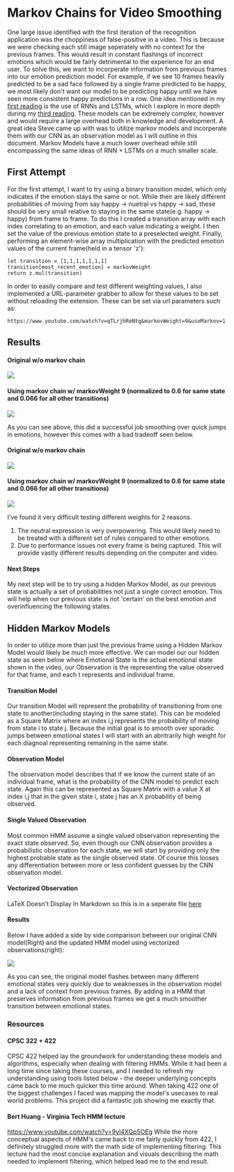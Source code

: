 # Markov Chains for Video Smoothing

One large issue identified with the first iteration of the recognition application was the choppiness of false-positive in a video. This is because we were checking each still image seperately with no context for the previous frames. This would result in constant flashings of incorrect emotions which would be fairly detrimental to the experience for an end user. To solve this, we want to incorperate information from previous frames into our emotion prediction model. For example, if we see 10 frames heavily predicted to be a sad face followed by a single frame predicted to be happy, we most likely don't want our model to be predicting happy until we have seen more consistent happy predictions in a row. One idea mentioned in my [first reading](https://github.com/ryanknauer/CPSC448/blob/master/Readings1.md) is the use of RNNs and LSTMs, which I explore in more depth during my [third reading](https://github.com/ryanknauer/CPSC448/blob/master/Readings3.md). These models can be extremely complex, however and would require a large overhead both in knowledge and development. A great idea Steve came up with was to utilize markov models and incorperate them with our CNN as an observation model as I will outline in this document. Markov Models have a much lower overhead while still encompassing the same ideas of RNN + LSTMs on a much smaller scale.  


## First Attempt

For the first attempt, I want to try using a binary transition model, which only indicates if the emotion stays the same or not. While their are likely different probabilities of moving from say happy -> nuetral vs happy -> sad, these should be very small relative to staying in the same state(e.g. happy -> happy) from frame to frame. To do this I created a transition array with each index correlating to an emotion, and each value indicating a weight. I then set the value of the previous emotion state to a preselected weight. Finally, performing an element-wise array multiplication with the predicted emotion values of the current frame(held in a tensor 'z'):  

```
let transition = [1,1,1,1,1,1,1]
transition[most_recent_emotion] = markovWeight
return z.mul(transition)
```

In order to easily compare and test different weighting values, I also implemented a URL-parameter grabber to allow for these values to be set without reloading the extension. These can be set via url parameters such as:

```https://www.youtube.com/watch?v=qTLrjhReNtg&markovWeight=9&useMarkov=1```

## Results

#### Original w/o markov chain
![](https://github.com/ryanknauer/CPSC448/blob/master/Images/without_markov.gif)
#### Using markov chain w/ markovWeight 9 (normalized to 0.6 for same state and 0.066 for all other transitions)
![](https://github.com/ryanknauer/CPSC448/blob/master/Images/with_markov.gif)

As you can see above, this did a successful job smoothing over quick jumps in emotions, however this comes with a bad tradeoff seen below. 


#### Original w/o markov chain
![](https://github.com/ryanknauer/CPSC448/blob/master/Images/suprise_wo_markov.gif)
#### Using markov chain w/ markovWeight 9 (normalized to 0.6 for same state and 0.066 for all other transitions)
![](https://github.com/ryanknauer/CPSC448/blob/master/Images/suprise_w_markov.gif)

I've found it very difficult testing different weights for 2 reasons. 

1. The neutral expression is very overpowering. This would likely need to be treated with a different set of rules compared to other emotions.
2. Due to performance issues not every frame is being captured. This will provide vastly different results depending on the computer and video. 

#### Next Steps
My next step will be to try using a hidden Markov Model, as our previous state is actually a set of probabilities not just a single correct emotion. This will help when our previous state is not 'certain' on the best emotion and overinfluencing the following states. 


## Hidden Markov Models
In order to utilize more than just the previous frame using a Hidden Markov Model would likely be much more effective. We can model our our hidden state as seen below where Emotional State is the actual emotional state shown in the video, our Observation is the representing the value observed for that frame, and each t represents and individual frame. 


#### Transition Model

Our transition Model will represent the probability of transitioning from one state to another(including staying in the same state). This can be modeled as a Square Matrix where an index i,j represents the probability of moving from state i to state j. Because the initial goal is to smooth over sporadic jumps between emotional states I will start with an abritrarily high weight for each diagnoal representing remaining in the same state. 


#### Observation Model


The observation model describes that if we know the current state of an individual frame, what is the probability of the CNN model to predict each state. Again this can be represented as Square Matrix with a value X at index i,j that in the given state i, state j has an X probability of being observed. 

#### Single Valued Observation

Most common HMM assume a single valued observation representing the exact state observed. So, even though our CNN observation provides a probabilistic observation for each state, we will start by providing only the highest probable state as the single observed state. Of course this looses any differentiation between more or less confident guesses by the CNN observation model.  

#### Vectorized Observation

LaTeX Doesn't Display In Markdown so this is in a seperate file [here](https://github.com/ryanknauer/CPSC448/blob/master/HMM.ipynb)


#### Results

Below I have added a side by side comparison between our original CNN model(Right) and the updated HMM model using vectorized observations(right):

![](https://github.com/ryanknauer/CPSC448/blob/master/Images/grant_side_by_side.gif)

As you can see, the original model flashes between many different emotional states very quickly due to weaknesses in the observation model and a lack of context from previous frames. By adding in a HMM that preserves information from previous frames we get a much smoother transition between emotional states. 


### Resources

#### CPSC 322 + 422
CPSC 422 helped lay the groundwork for understanding these models and algorithms, especially when dealing with filtering HMMs. While it had been a long time since taking these courses, and I needed to refresh my understanding using tools listed below - the deeper underlying concepts came back to me much quicker this time around. When taking 422 one of the biggest challenges I faced was mapping the model's usecases to real world problems. This project did a fantastic job showing me exactly that.


#### Bert Huang - Virginia Tech HMM lecture
https://www.youtube.com/watch?v=9yl4XGp5OEg
While the more conceptual aspects of HMM's came back to me fairly quickly from 422, I definitely struggled more with the math side of implementing filtering. This lecture had the most concise explanation and visuals describing the math needed to implement filtering, which helped lead me to the end result. 



